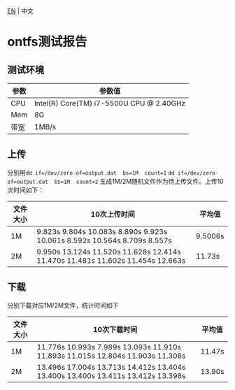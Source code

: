 [EN](ontfs_bench_EN.md) | 中文

# ontfs测试报告
## 测试环境

| 参数 | 参数值 |
| ---- | ---- |
| CPU  | Intel(R) Core(TM) i7-5500U CPU @ 2.40GHz |
| Mem  | 8G |
| 带宽 | 1MB/s |

## 上传

分别用`dd if=/dev/zero of=output.dat  bs=1M  count=1` `dd if=/dev/zero of=output.dat  bs=1M  count=2` 生成1M/2M随机文件作为待上传文件。上传10次时间如下：


|文件大小|10次上传时间| 平均值|
|-------------|-------------|-----------------|
|1M           |9.823s 9.804s 10.083s 8.890s 9.923s 10.061s 8.592s 10.564s 8.709s 8.557s| 9.5006s|
|2M           |9.950s 13.124s 11.520s 11.628s 12.414s 11.470s 11.481s 11.602s 11.454s 12.663s | 11.73s|

## 下载

分别下载对应1M/2M文件，统计时间如下

|文件大小|10次下载时间| 平均值|
|-------------|-------------|-----------------|
|1M           |11.776s 10.993s 7.989s 13.093s 11.910s 11.893s 11.015s 12.804s 11.903s 11.308s | 11.47s|
|2M           |13.496s 17.004s 13.713s 14.412s 13.404s 13.400s 13.400s 13.411s 13.412s 13.398s | 13.90s|
